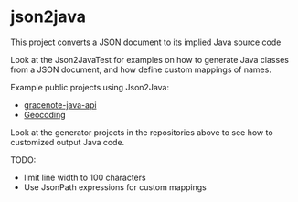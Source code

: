 # json2java

This project converts a JSON document to its implied Java source code

Look at the Json2JavaTest for examples on how to generate Java classes from a JSON document, and how define custom mappings of names.

Example public projects using Json2Java:

 * <a href="https://github.com/inder123/gracenote-java-api">gracenote-java-api</a>
 * <a href="https://github.com/inder123/geocoding">Geocoding</a>

Look at the generator projects in the repositories above to see how to customized output Java code.

TODO:
 * limit line width to 100 characters
 * Use JsonPath expressions for custom mappings
